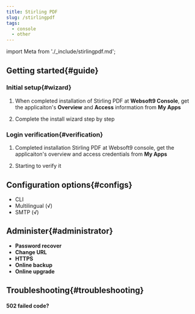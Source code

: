 ```yaml
---
title: Stirling PDF
slug: /stirlingpdf
tags:
  - console
  - other
---
```


import Meta from './_include/stirlingpdf.md';

<Meta name="meta" />

## Getting started{#guide}

### Initial setup{#wizard}

1. When completed installation of Stirling PDF at **Websoft9 Console**, get the applicaiton's **Overview** and **Access** information from **My Apps**  

2. Complete the install wizard step by step

### Login verification{#verification}

1. Completed installation Stirling PDF at Websoft9 console, get the applicaiton's overview and access credentials from **My Apps**  

2. Starting to verify it

## Configuration options{#configs}

- CLI
- Multilingual (√)
- SMTP (√)

## Administer{#administrator}

- **Password recover**
- **Change URL**
- **HTTPS**
- **Online backup**
- **Online upgrade**

## Troubleshooting{#troubleshooting}

#### 502 failed code?